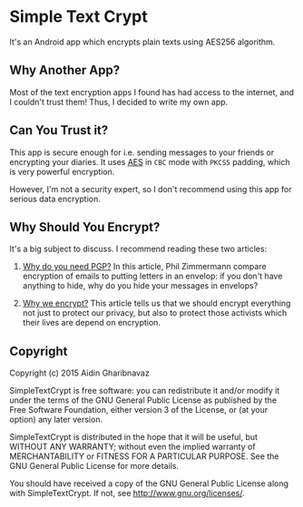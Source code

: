 Simple Text Crypt
=================

It's an Android app which encrypts plain texts using AES256 algorithm.

Why Another App?
---------------

Most of the text encryption apps I found has had access to the internet, and
I couldn't trust them!  Thus, I decided to write my own app.

Can You Trust it?
-----------------

This app is secure enough for i.e. sending messages to your friends or
encrypting your diaries. It uses
[AES](https://en.wikipedia.org/wiki/Advanced_Encryption_Standard)
in ``CBC`` mode with ``PKCS5`` padding, which is very powerful encryption.

However, I'm not a security expert, so I don't recommend using this
app for serious data encryption.

Why Should You Encrypt?
----------------------

It's a big subject to discuss. I recommend reading these two articles:

1. [Why do you need PGP?](http://www.pgpi.org/doc/whypgp/en/)
In this article, Phil Zimmermann compare encryption of emails to putting
letters in an envelop: if you don't have anything to hide, why do you hide
your messages in envelops?

2. [Why we encrypt?](https://www.schneier.com/blog/archives/2015/06/why_we_encrypt.html)
This article tells us that we should encrypt everything not just to protect our
privacy, but also to protect those activists which their lives are depend on
encryption.

Copyright
---------

Copyright (c) 2015 Aidin Gharibnavaz

SimpleTextCrypt is free software: you can redistribute it and/or modify
it under the terms of the GNU General Public License as published by
the Free Software Foundation, either version 3 of the License, or
(at your option) any later version.

SimpleTextCrypt is distributed in the hope that it will be useful,
but WITHOUT ANY WARRANTY; without even the implied warranty of
MERCHANTABILITY or FITNESS FOR A PARTICULAR PURPOSE.  See the
GNU General Public License for more details.

You should have received a copy of the GNU General Public License
along with SimpleTextCrypt.  If not, see <http://www.gnu.org/licenses/>.

